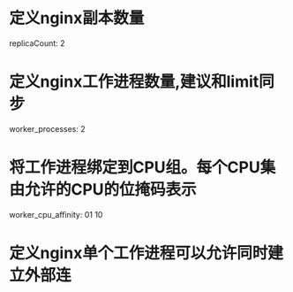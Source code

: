 # 定义nginx副本数量
  replicaCount: 2
# 定义nginx工作进程数量,建议和limit同步
  worker_processes: 2
# 将工作进程绑定到CPU组。每个CPU集由允许的CPU的位掩码表示
  worker_cpu_affinity: 01 10
# 定义nginx单个工作进程可以允许同时建立外部连
